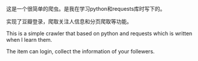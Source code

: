 这是一个很简单的爬虫。是我在学习python和requests库时写下的。

实现了豆瓣登录，爬取关注人信息和分页爬取等功能。

This is a simple crawler that based on python and requests which is written when I learn them.

The item can login, collect the information of your follewers.